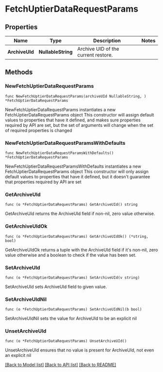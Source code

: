 # FetchUptierDataRequestParams

## Properties

Name | Type | Description | Notes
------------ | ------------- | ------------- | -------------
**ArchiveUId** | **NullableString** | Archive UID of the current restore. | 

## Methods

### NewFetchUptierDataRequestParams

`func NewFetchUptierDataRequestParams(archiveUId NullableString, ) *FetchUptierDataRequestParams`

NewFetchUptierDataRequestParams instantiates a new FetchUptierDataRequestParams object
This constructor will assign default values to properties that have it defined,
and makes sure properties required by API are set, but the set of arguments
will change when the set of required properties is changed

### NewFetchUptierDataRequestParamsWithDefaults

`func NewFetchUptierDataRequestParamsWithDefaults() *FetchUptierDataRequestParams`

NewFetchUptierDataRequestParamsWithDefaults instantiates a new FetchUptierDataRequestParams object
This constructor will only assign default values to properties that have it defined,
but it doesn't guarantee that properties required by API are set

### GetArchiveUId

`func (o *FetchUptierDataRequestParams) GetArchiveUId() string`

GetArchiveUId returns the ArchiveUId field if non-nil, zero value otherwise.

### GetArchiveUIdOk

`func (o *FetchUptierDataRequestParams) GetArchiveUIdOk() (*string, bool)`

GetArchiveUIdOk returns a tuple with the ArchiveUId field if it's non-nil, zero value otherwise
and a boolean to check if the value has been set.

### SetArchiveUId

`func (o *FetchUptierDataRequestParams) SetArchiveUId(v string)`

SetArchiveUId sets ArchiveUId field to given value.


### SetArchiveUIdNil

`func (o *FetchUptierDataRequestParams) SetArchiveUIdNil(b bool)`

 SetArchiveUIdNil sets the value for ArchiveUId to be an explicit nil

### UnsetArchiveUId
`func (o *FetchUptierDataRequestParams) UnsetArchiveUId()`

UnsetArchiveUId ensures that no value is present for ArchiveUId, not even an explicit nil

[[Back to Model list]](../README.md#documentation-for-models) [[Back to API list]](../README.md#documentation-for-api-endpoints) [[Back to README]](../README.md)


